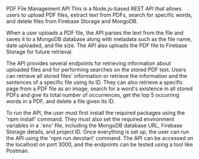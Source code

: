 PDF File Management API
This is a Node.js-based REST API that allows users to upload PDF files, extract text from PDFs, search for specific words, and delete files from Firebase Storage and MongoDB.

When a user uploads a PDF file, the API parses the text from the file and saves it to a MongoDB database along with metadata such as the file name, date uploaded, and file size. The API also uploads the PDF file to Firebase Storage for future retrieval.

The API provides several endpoints for retrieving information about uploaded files and for performing searches on the stored PDF text. Users can retrieve all stored files' information or retrieve the information and the sentences of a specific file using its ID. They can also retrieve a specific page from a PDF file as an image, search for a word's existence in all stored PDFs and give its total number of occurrences, get the top 5 occurring words in a PDF, and delete a file given its ID.

To run the API, the user must first install the required packages using the 'npm install' command. They must also set the required environment variables in a .'env' file, including the MongoDB database URL, Firebase Storage details, and project ID. Once everything is set up, the user can run the API using the 'npm run devstart' command. The API can be accessed on the localhost on port 3000, and the endpoints can be tested using a tool like Postman.

